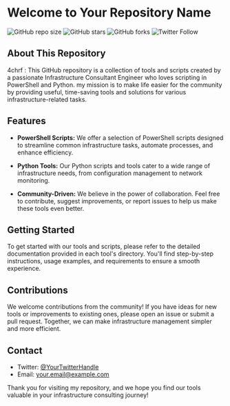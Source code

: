 # Welcome to Your Repository Name

![GitHub repo size](https://img.shields.io/github/repo-size/4chrf/your-repo-name)
![GitHub stars](https://img.shields.io/github/stars/4chrf/your-repo-name?style=social)
![GitHub forks](https://img.shields.io/github/forks/4chrf/your-repo-name?style=social)
![Twitter Follow](https://img.shields.io/twitter/follow/your-twitter-handle?style=social)

## About This Repository

4chrf : This GitHub repository is a collection of tools and scripts created by a passionate Infrastructure Consultant Engineer who loves scripting in PowerShell and Python. my mission is to make life easier for the community by providing useful, time-saving tools and solutions for various infrastructure-related tasks.

## Features

- **PowerShell Scripts:** We offer a selection of PowerShell scripts designed to streamline common infrastructure tasks, automate processes, and enhance efficiency.

- **Python Tools:** Our Python scripts and tools cater to a wide range of infrastructure needs, from configuration management to network monitoring.

- **Community-Driven:** We believe in the power of collaboration. Feel free to contribute, suggest improvements, or report issues to help us make these tools even better.

## Getting Started

To get started with our tools and scripts, please refer to the detailed documentation provided in each tool's directory. You'll find step-by-step instructions, usage examples, and requirements to ensure a smooth experience.

## Contributions

We welcome contributions from the community! If you have ideas for new tools or improvements to existing ones, please open an issue or submit a pull request. Together, we can make infrastructure management simpler and more efficient.

## Contact

- Twitter: [@YourTwitterHandle](https://twitter.com/AshrafHoudane)
- Email: [your.email@example.com](mailto:achrafhoudane@hotmail.com)

Thank you for visiting my repository, and we hope you find our tools valuable in your infrastructure consulting journey!
